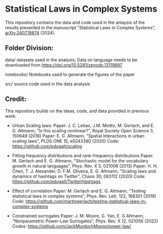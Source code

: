 # Statistical Laws in Complex Systems

This repository contains the data and code used in the anlaysis of the results presented in the manuscript "Statistical Laws in Complex Systems", [arXiv:2407.19874](https://arxiv.org/abs/2407.19874) (2024). 

## Folder Division:

data/
datasets used in the analysis; Data on language needs to be downloaded from https://doi.org/10.5281/zenodo.13119897

notebooks/
Notebooks used to generate the figures of the paper

src/
source code used in the data analysis


## Credit:

This repository builds on the ideas, code, and data provided in previous work:

- Urban Scaling laws:
Paper: J. C. Leitao, J.M. Miotto, M. Gerlach, and E. G. Altmann, "Is this scaling nonlinear?", Royal Society Open Science 3, 150649 (2016) 
Paper: E. G. Altmann, "Spatial interactions in urban scaling laws", PLOS ONE 15, e0243390 (2020) 
Code: https://github.com/edugalt/scaling

- Fitting frequency distributions and rank-frequency distributions
Paper: M. Gerlach and E. G. Altmann, "Stochastic model for the vocabulary growth in natural languages", Phys. Rev. X 3, 021006 (2013) 
Paper: H. H. Chen, T. J. Alexander, D. F.M. Oliveira, E. G. Altmann, "Scaling laws and dynamics of hashtags on Twitter", Chaos 30, 063112 (2020)
Code: https://github.com/edugalt/TwitterHashtags

- Effect of correlation
Paper: M. Gerlach and E. G. Altmann, "Testing statistical laws in complex systems", Phys. Rev. Lett. 122, 168301 (2019)
Code: https://github.com/martingerlach/testing-statistical-laws-in-complex-systems

- Constrained surrogates
Paper: J. M. Moore, G. Yan, E. G Altmann, "Nonparametric Power-Law Surrogates", Phys. Rev. X 12, 021056 (2022) 
Codes: https://github.com/JackMurdochMoore/power-law/




